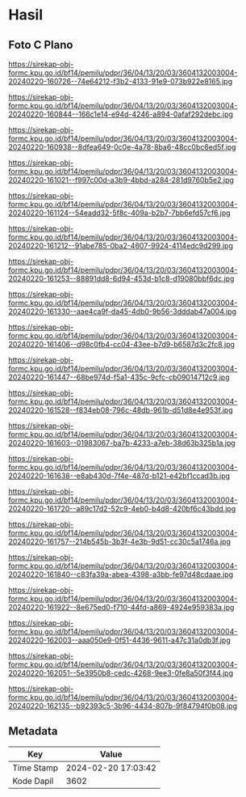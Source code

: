 # Hasil

## Foto C Plano

https://sirekap-obj-formc.kpu.go.id/bf14/pemilu/pdpr/36/04/13/20/03/3604132003004-20240220-160726--74e64212-f3b2-4133-91e9-073b922e8165.jpg

https://sirekap-obj-formc.kpu.go.id/bf14/pemilu/pdpr/36/04/13/20/03/3604132003004-20240220-160844--166c1e14-e94d-4246-a894-0afaf292debc.jpg

https://sirekap-obj-formc.kpu.go.id/bf14/pemilu/pdpr/36/04/13/20/03/3604132003004-20240220-160938--8dfea649-0c0e-4a78-8ba6-48cc0bc6ed5f.jpg

https://sirekap-obj-formc.kpu.go.id/bf14/pemilu/pdpr/36/04/13/20/03/3604132003004-20240220-161021--f997c00d-a3b9-4bbd-a284-281d9760b5e2.jpg

https://sirekap-obj-formc.kpu.go.id/bf14/pemilu/pdpr/36/04/13/20/03/3604132003004-20240220-161124--54eadd32-5f8c-409a-b2b7-7bb6efd57cf6.jpg

https://sirekap-obj-formc.kpu.go.id/bf14/pemilu/pdpr/36/04/13/20/03/3604132003004-20240220-161212--91abe785-0ba2-4607-9924-4114edc9d299.jpg

https://sirekap-obj-formc.kpu.go.id/bf14/pemilu/pdpr/36/04/13/20/03/3604132003004-20240220-161253--88891dd8-6d94-453d-b1c8-d19080bbf6dc.jpg

https://sirekap-obj-formc.kpu.go.id/bf14/pemilu/pdpr/36/04/13/20/03/3604132003004-20240220-161330--aae4ca9f-da45-4db0-9b56-3dddab47a004.jpg

https://sirekap-obj-formc.kpu.go.id/bf14/pemilu/pdpr/36/04/13/20/03/3604132003004-20240220-161406--d98c0fb4-cc04-43ee-b7d9-b6587d3c2fc8.jpg

https://sirekap-obj-formc.kpu.go.id/bf14/pemilu/pdpr/36/04/13/20/03/3604132003004-20240220-161447--68be974d-f5a1-435c-9cfc-cb09014712c9.jpg

https://sirekap-obj-formc.kpu.go.id/bf14/pemilu/pdpr/36/04/13/20/03/3604132003004-20240220-161528--f834eb08-796c-48db-961b-d51d8e4e953f.jpg

https://sirekap-obj-formc.kpu.go.id/bf14/pemilu/pdpr/36/04/13/20/03/3604132003004-20240220-161603--01983067-ba7b-4233-a7eb-38d63b325b1a.jpg

https://sirekap-obj-formc.kpu.go.id/bf14/pemilu/pdpr/36/04/13/20/03/3604132003004-20240220-161638--e8ab430d-7f4e-487d-b121-e42bf1ccad3b.jpg

https://sirekap-obj-formc.kpu.go.id/bf14/pemilu/pdpr/36/04/13/20/03/3604132003004-20240220-161720--a89c17d2-52c9-4eb0-b4d8-420bf6c43bdd.jpg

https://sirekap-obj-formc.kpu.go.id/bf14/pemilu/pdpr/36/04/13/20/03/3604132003004-20240220-161757--214b545b-3b3f-4e3b-9d51-cc30c5a1746a.jpg

https://sirekap-obj-formc.kpu.go.id/bf14/pemilu/pdpr/36/04/13/20/03/3604132003004-20240220-161840--c83fa39a-abea-4398-a3bb-fe97d48cdaae.jpg

https://sirekap-obj-formc.kpu.go.id/bf14/pemilu/pdpr/36/04/13/20/03/3604132003004-20240220-161922--8e675ed0-f710-44fd-a869-4924e959383a.jpg

https://sirekap-obj-formc.kpu.go.id/bf14/pemilu/pdpr/36/04/13/20/03/3604132003004-20240220-162003--aaa050e9-0f51-4436-9611-a47c31a0db3f.jpg

https://sirekap-obj-formc.kpu.go.id/bf14/pemilu/pdpr/36/04/13/20/03/3604132003004-20240220-162051--5e3950b8-cedc-4268-9ee3-0fe8a50f3f44.jpg

https://sirekap-obj-formc.kpu.go.id/bf14/pemilu/pdpr/36/04/13/20/03/3604132003004-20240220-162135--b92393c5-3b96-4434-807b-9f84794f0b08.jpg


## Metadata

| Key        | Value               |
| ---------- | ------------------- |
| Time Stamp | 2024-02-20 17:03:42 |
| Kode Dapil | 3602                |



